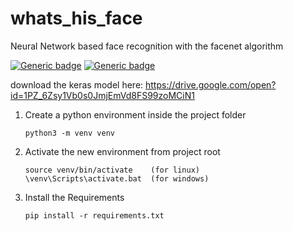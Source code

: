 # whats_his_face
 Neural Network based face recognition with the facenet algorithm
 
[![Generic badge](https://img.shields.io/pypi/pyversions/Django)](https://shields.io/)
[![Generic badge](https://img.shields.io/badge/Version-1.0.0-green.svg)](https://shields.io/)

download the keras model here: https://drive.google.com/open?id=1PZ_6Zsy1Vb0s0JmjEmVd8FS99zoMCiN1


1.  Create a python environment inside the project folder

        python3 -m venv venv

2.  Activate the new environment from project root

        source venv/bin/activate    (for linux)
        \venv\Scripts\activate.bat  (for windows)

3.  Install the Requirements

        pip install -r requirements.txt
